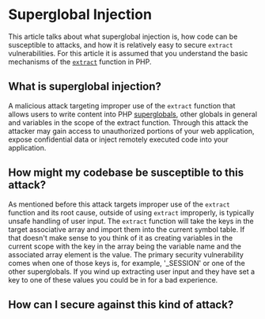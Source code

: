 # Superglobal Injection

This article talks about what superglobal injection is, how code can be susceptible to attacks, and how it is relatively easy to secure `extract` vulnerabilities. For this article it is assumed that you understand the basic mechanisms of the [`extract`](http://www.php.net/extract) function in PHP.

## What is superglobal injection?

 A malicious attack targeting improper use of the `extract` function that allows users to write content into PHP [superglobals](), other globals in general and variables in the scope of the extract function. Through this attack the attacker may gain access to unauthorized portions of your web application, expose confidential data or inject remotely executed code into your application.

## How might my codebase be susceptible to this attack?

As mentioned before this attack targets improper use of the `extract` function and its root cause, outside of using `extract` improperly, is typically unsafe handling of user input. The `extract` function will take the keys in the target associative array and import them into the current symbol table. If that doesn't make sense to you think of it as creating variables in the current scope with the key in the array being the variable name and the associated array element is the value. The primary security vulnerability comes when one of those keys is, for example, '_SESSION' or one of the other superglobals. If you wind up extracting user input and they have set a key to one of these values you could be in for a bad experience.

## How can I secure against this kind of attack?



